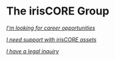 The irisCORE Group
==================

*[I'm looking for career opportunities](/iriscore/group/careers/)*

*[I need support with irisCORE assets](mailto:support@iriscore.dev)*

*[I have a legal inquiry](mailto:legal@iriscore.dev)*